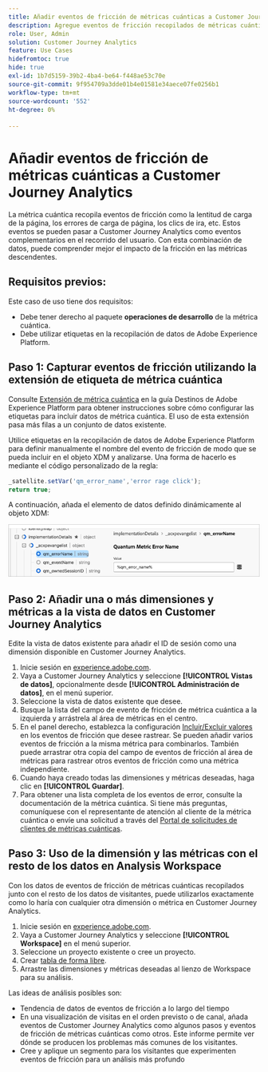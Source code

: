 ```yaml
---
title: Añadir eventos de fricción de métricas cuánticas a Customer Journey Analytics
description: Agregue eventos de fricción recopilados de métricas cuánticas a los datos de comportamiento de Customer Journey Analytics para profundizar en las perspectivas en CJA.
role: User, Admin
solution: Customer Journey Analytics
feature: Use Cases
hidefromtoc: true
hide: true
exl-id: 1b7d5159-39b2-4ba4-be64-f448ae53c70e
source-git-commit: 9f954709a3dde01b4e01581e34aece07fe0256b1
workflow-type: tm+mt
source-wordcount: '552'
ht-degree: 0%

---
```


# Añadir eventos de fricción de métricas cuánticas a Customer Journey Analytics

La métrica cuántica recopila eventos de fricción como la lentitud de carga de la página, los errores de carga de página, los clics de ira, etc. Estos eventos se pueden pasar a Customer Journey Analytics como eventos complementarios en el recorrido del usuario. Con esta combinación de datos, puede comprender mejor el impacto de la fricción en las métricas descendentes.

## Requisitos previos:

Este caso de uso tiene dos requisitos:

* Debe tener derecho al paquete **operaciones de desarrollo** de la métrica cuántica.
* Debe utilizar etiquetas en la recopilación de datos de Adobe Experience Platform.

## Paso 1: Capturar eventos de fricción utilizando la extensión de etiqueta de métrica cuántica

Consulte [Extensión de métrica cuántica](https://experienceleague.adobe.com/en/docs/experience-platform/destinations/catalog/analytics/quantum-metric) en la guía Destinos de Adobe Experience Platform para obtener instrucciones sobre cómo configurar las etiquetas para incluir datos de métrica cuántica. El uso de esta extensión pasa más filas a un conjunto de datos existente.

Utilice etiquetas en la recopilación de datos de Adobe Experience Platform para definir manualmente el nombre del evento de fricción de modo que se pueda incluir en el objeto XDM y analizarse. Una forma de hacerlo es mediante el código personalizado de la regla:

```js
_satellite.setVar('qm_error_name','error rage click');
return true;
```

A continuación, añada el elemento de datos definido dinámicamente al objeto XDM:

![Captura de pantalla del nombre de error de métrica cuántica](assets/error-name.png)

## Paso 2: Añadir una o más dimensiones y métricas a la vista de datos en Customer Journey Analytics

Edite la vista de datos existente para añadir el ID de sesión como una dimensión disponible en Customer Journey Analytics.

1. Inicie sesión en [experience.adobe.com](https://experience.adobe.com).
1. Vaya a Customer Journey Analytics y seleccione **[!UICONTROL Vistas de datos]**, opcionalmente desde **[!UICONTROL Administración de datos]**, en el menú superior.
1. Seleccione la vista de datos existente que desee.
1. Busque la lista del campo de evento de fricción de métrica cuántica a la izquierda y arrástrela al área de métricas en el centro.
1. En el panel derecho, establezca la configuración [Incluir/Excluir valores](/help/data-views/component-settings/include-exclude-values.md) en los eventos de fricción que desee rastrear. Se pueden añadir varios eventos de fricción a la misma métrica para combinarlos. También puede arrastrar otra copia del campo de eventos de fricción al área de métricas para rastrear otros eventos de fricción como una métrica independiente.
1. Cuando haya creado todas las dimensiones y métricas deseadas, haga clic en **[!UICONTROL Guardar]**.
1. Para obtener una lista completa de los eventos de error, consulte la documentación de la métrica cuántica. Si tiene más preguntas, comuníquese con el representante de atención al cliente de la métrica cuántica o envíe una solicitud a través del [Portal de solicitudes de clientes de métricas cuánticas](https://community.quantummetric.com/s/public-support-page).

## Paso 3: Uso de la dimensión y las métricas con el resto de los datos en Analysis Workspace

Con los datos de eventos de fricción de métricas cuánticas recopilados junto con el resto de los datos de visitantes, puede utilizarlos exactamente como lo haría con cualquier otra dimensión o métrica en Customer Journey Analytics.

1. Inicie sesión en [experience.adobe.com](https://experience.adobe.com).
1. Vaya a Customer Journey Analytics y seleccione **[!UICONTROL Workspace]** en el menú superior.
1. Seleccione un proyecto existente o cree un proyecto.
1. Crear [tabla de forma libre](/help/analysis-workspace/visualizations/freeform-table/freeform-table.md).
1. Arrastre las dimensiones y métricas deseadas al lienzo de Workspace para su análisis.

Las ideas de análisis posibles son:

* Tendencia de datos de eventos de fricción a lo largo del tiempo
* En una visualización de visitas en el orden previsto o de canal, añada eventos de Customer Journey Analytics como algunos pasos y eventos de fricción de métricas cuánticas como otros. Este informe permite ver dónde se producen los problemas más comunes de los visitantes.
* Cree y aplique un segmento para los visitantes que experimenten eventos de fricción para un análisis más profundo
